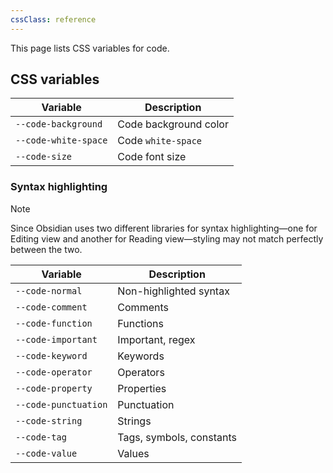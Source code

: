 ```yaml
---
cssClass: reference
---
```


This page lists CSS variables for code.

## CSS variables

| Variable             | Description           |
| -------------------- | --------------------- |
| `--code-background`  | Code background color |
| `--code-white-space` | Code `white-space`    |
| `--code-size`        | Code font size        |

### Syntax highlighting

> [!note]
> Since Obsidian uses two different libraries for syntax highlighting—one for Editing view and another for Reading view—styling may not match perfectly between the two.

| Variable             | Description              |
| -------------------- | ------------------------ |
| `--code-normal`      | Non-highlighted syntax   |
| `--code-comment`     | Comments                 |
| `--code-function`    | Functions                |
| `--code-important`   | Important, regex         |
| `--code-keyword`     | Keywords                 |
| `--code-operator`    | Operators                |
| `--code-property`    | Properties               |
| `--code-punctuation` | Punctuation              |
| `--code-string`      | Strings                  |
| `--code-tag`         | Tags, symbols, constants |
| `--code-value`       | Values                   |
